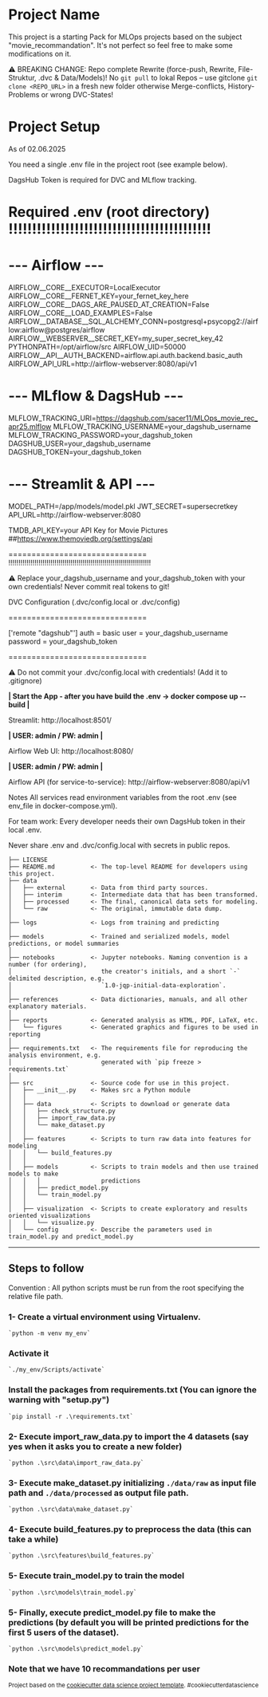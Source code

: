 Project Name
==============================

This project is a starting Pack for MLOps projects based on the subject "movie_recommandation". It's not perfect so feel free to make some modifications on it.

⚠️ BREAKING CHANGE: Repo complete Rewrite (force-push, Rewrite, File-Struktur, .dvc & Data/Models)! 
No `git pull` to lokal Repos  – use gitclone 
`git clone <REPO_URL>` in a fresh new folder 
otherwise Merge-conflicts, History-Problems or wrong DVC-States!

Project Setup
==============================

As of 02.06.2025

You need a single .env file in the project root (see example below).

DagsHub Token is required for DVC and MLflow tracking.

Required .env (root directory) !!!!!!!!!!!!!!!!!!!!!!!!!!!!!!!!!!!!!!!!!!!
==============================

# --- Airflow ---
AIRFLOW__CORE__EXECUTOR=LocalExecutor
AIRFLOW__CORE__FERNET_KEY=your_fernet_key_here
AIRFLOW__CORE__DAGS_ARE_PAUSED_AT_CREATION=False
AIRFLOW__CORE__LOAD_EXAMPLES=False
AIRFLOW__DATABASE__SQL_ALCHEMY_CONN=postgresql+psycopg2://airflow:airflow@postgres/airflow
AIRFLOW__WEBSERVER__SECRET_KEY=my_super_secret_key_42
PYTHONPATH=/opt/airflow/src
AIRFLOW_UID=50000
AIRFLOW__API__AUTH_BACKEND=airflow.api.auth.backend.basic_auth
AIRFLOW_API_URL=http://airflow-webserver:8080/api/v1

# --- MLflow & DagsHub ---
MLFLOW_TRACKING_URI=https://dagshub.com/sacer11/MLOps_movie_rec_apr25.mlflow
MLFLOW_TRACKING_USERNAME=your_dagshub_username
MLFLOW_TRACKING_PASSWORD=your_dagshub_token
DAGSHUB_USER=your_dagshub_username
DAGSHUB_TOKEN=your_dagshub_token

# --- Streamlit & API ---
MODEL_PATH=/app/models/model.pkl
JWT_SECRET=supersecretkey
API_URL=http://airflow-webserver:8080

TMDB_API_KEY=your API Key for Movie Pictures
##https://www.themoviedb.org/settings/api


============================== 
!!!!!!!!!!!!!!!!!!!!!!!!!!!!!!!!!!!!!!!!!!!!!!!!!!!!!!!!!!!!!!!!!!!!!!!

⚠️ Replace your_dagshub_username and your_dagshub_token with your own credentials!
Never commit real tokens to git!

DVC Configuration (.dvc/config.local or .dvc/config)

==============================

['remote "dagshub"']
    auth = basic
    user = your_dagshub_username
    password = your_dagshub_token

==============================

⚠️ Do not commit your .dvc/config.local with credentials! (Add it to .gitignore)


**| Start the App  - after you have build the .env  -> docker compose up --build |**


Streamlit: http://localhost:8501/


**| USER: admin / PW: admin  |**



Airflow Web UI: http://localhost:8080/


**| USER: admin / PW: admin  |**


Airflow API (for service-to-service): http://airflow-webserver:8080/api/v1


Notes
All services read environment variables from the root .env (see env_file in docker-compose.yml).

For team work: Every developer needs their own DagsHub token in their local .env.

Never share .env and .dvc/config.local with secrets in public repos.

    ├── LICENSE
    ├── README.md          <- The top-level README for developers using this project.
    ├── data
    │   ├── external       <- Data from third party sources.
    │   ├── interim        <- Intermediate data that has been transformed.
    │   ├── processed      <- The final, canonical data sets for modeling.
    │   └── raw            <- The original, immutable data dump.
    │
    ├── logs               <- Logs from training and predicting
    │
    ├── models             <- Trained and serialized models, model predictions, or model summaries
    │
    ├── notebooks          <- Jupyter notebooks. Naming convention is a number (for ordering),
    │                         the creator's initials, and a short `-` delimited description, e.g.
    │                         `1.0-jqp-initial-data-exploration`.
    │
    ├── references         <- Data dictionaries, manuals, and all other explanatory materials.
    │
    ├── reports            <- Generated analysis as HTML, PDF, LaTeX, etc.
    │   └── figures        <- Generated graphics and figures to be used in reporting
    │
    ├── requirements.txt   <- The requirements file for reproducing the analysis environment, e.g.
    │                         generated with `pip freeze > requirements.txt`
    │
    ├── src                <- Source code for use in this project.
    │   ├── __init__.py    <- Makes src a Python module
    │   │
    │   ├── data           <- Scripts to download or generate data
    │   │   ├── check_structure.py    
    │   │   ├── import_raw_data.py 
    │   │   └── make_dataset.py
    │   │
    │   ├── features       <- Scripts to turn raw data into features for modeling
    │   │   └── build_features.py
    │   │
    │   ├── models         <- Scripts to train models and then use trained models to make
    │   │   │                 predictions
    │   │   ├── predict_model.py
    │   │   └── train_model.py
    │   │
    │   ├── visualization  <- Scripts to create exploratory and results oriented visualizations
    │   │   └── visualize.py
    │   └── config         <- Describe the parameters used in train_model.py and predict_model.py

--------

## Steps to follow 

Convention : All python scripts must be run from the root specifying the relative file path.

### 1- Create a virtual environment using Virtualenv.

    `python -m venv my_env`

###   Activate it 

    `./my_env/Scripts/activate`

###   Install the packages from requirements.txt  (You can ignore the warning with "setup.py")

    `pip install -r .\requirements.txt`

### 2- Execute import_raw_data.py to import the 4 datasets (say yes when it asks you to create a new folder)

    `python .\src\data\import_raw_data.py` 

### 3- Execute make_dataset.py initializing `./data/raw` as input file path and `./data/processed` as output file path.

    `python .\src\data\make_dataset.py`

### 4- Execute build_features.py to preprocess the data (this can take a while)

    `python .\src\features\build_features.py`

### 5- Execute train_model.py to train the model

    `python .\src\models\train_model.py`

### 5- Finally, execute predict_model.py file to make the predictions (by default you will be printed predictions for the first 5 users of the dataset). 

    `python .\src\models\predict_model.py`

### Note that we have 10 recommandations per user

<p><small>Project based on the <a target="_blank" href="https://drivendata.github.io/cookiecutter-data-science/">cookiecutter data science project template</a>. #cookiecutterdatascience</small></p>
